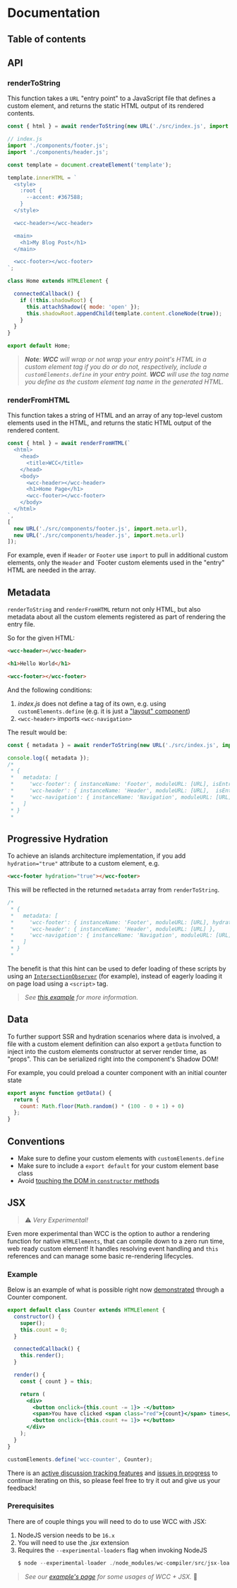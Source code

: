 # Documentation

## Table of contents

## API

### renderToString

This function takes a `URL` "entry point" to a JavaScript file that defines a custom element, and returns the static HTML output of its rendered contents.

```js
const { html } = await renderToString(new URL('./src/index.js', import.meta.url));
```

```js
// index.js
import './components/footer.js';
import './components/header.js';

const template = document.createElement('template');

template.innerHTML = `
  <style>
    :root {
      --accent: #367588;
    }
  </style>

  <wcc-header></wcc-header>

  <main>
    <h1>My Blog Post</h1>
  </main>

  <wcc-footer></wcc-footer>
`;

class Home extends HTMLElement {

  connectedCallback() {
    if (!this.shadowRoot) {
      this.attachShadow({ mode: 'open' });
      this.shadowRoot.appendChild(template.content.cloneNode(true));
    }
  }
}

export default Home;
```

> _**Note**: **WCC** will wrap or not wrap your _entry point's HTML_ in a custom element tag if you do or do not, respectively, include a `customElements.define` in your entry point.  **WCC** will use the tag name you define as the custom element tag name in the generated HTML._

### renderFromHTML

This function takes a string of HTML and an array of any top-level custom elements used in the HTML, and returns the static HTML output of the rendered content.

```js
const { html } = await renderFromHTML(`
  <html>
    <head>
      <title>WCC</title>
    </head>
    <body>
      <wcc-header></wcc-header>
      <h1>Home Page</h1>
      <wcc-footer></wcc-footer>
    </body>
  </html>
`,
[
  new URL('./src/components/footer.js', import.meta.url),
  new URL('./src/components/header.js', import.meta.url)
]);
```

For example, even if `Header` or `Footer` use `import` to pull in additional custom elements, only the `Header` and `Footer custom elements used in the "entry" HTML are needed in the array.

## Metadata

`renderToString` and `renderFromHTML` return not only HTML, but also metadata about all the custom elements registered as part of rendering the entry file.

So for the given HTML:
```html
<wcc-header></wcc-header>

<h1>Hello World</h1>

<wcc-footer></wcc-footer>
```

And the following conditions:
1. _index.js_ does not define a tag of its own, e.g. using `customElements.define` (e.g. it is just a ["layout" component](/examples/#static-sites-ssg))
1. `<wcc-header>` imports `<wcc-navigation>`

The result would be:
```js
const { metadata } = await renderToString(new URL('./src/index.js', import.meta.url));

console.log({ metadata });
/*
 * {
 *   metadata: [
 *     'wcc-footer': { instanceName: 'Footer', moduleURL: [URL], isEntry: true },
 *     'wcc-header': { instanceName: 'Header', moduleURL: [URL],  isEntry: true },
 *     'wcc-navigation': { instanceName: 'Navigation', moduleURL: [URL],  isEntry: false }
 *   ]
 * }
 *
```

## Progressive Hydration

To achieve an islands architecture implementation, if you add `hydration="true"` attribute to a custom element, e.g.
```html
<wcc-footer hydration="true"></wcc-footer>
```

This will be reflected in the returned `metadata` array from `renderToString`.
```js
/*
 * {
 *   metadata: [
 *     'wcc-footer': { instanceName: 'Footer', moduleURL: [URL], hydrate: 'true' },
 *     'wcc-header': { instanceName: 'Header', moduleURL: [URL] },
 *     'wcc-navigation': { instanceName: 'Navigation', moduleURL: [URL] }
 *   ]
 * }
 *
```

The benefit is that this hint can be used to defer loading of these scripts by using an [`IntersectionObserver`](https://developer.mozilla.org/en-US/docs/Web/API/Intersection_Observer_API) (for example), instead of eagerly loading it on page load using a `<script>` tag.

> _See [this example](/examples/#progressive-hydration) for more information._


## Data

To further support SSR and hydration scenarios where data is involved, a file with a custom element definition can also export a `getData` function to inject into the custom elements constructor at server render time, as "props".  This can be serialized right into the component's Shadow DOM!

For example, you could preload a counter component with an initial counter state
```js
export async function getData() {
  return {
    count: Math.floor(Math.random() * (100 - 0 + 1) + 0)
  };
}
```

## Conventions

- Make sure to define your custom elements with `customElements.define`
- Make sure to include a `export default` for your custom element base class
- Avoid [touching the DOM in `constructor` methods](https://twitter.com/techytacos/status/1514029967981494280)


## JSX

> ⚠️ _Very Experimental!_

Even more experimental than WCC is the option to author a rendering function for native `HTMLElements`, that can compile down to a zero run time, web ready custom element!  It handles resolving event handling and `this` references and can manage some basic re-rendering lifecycles.

### Example

Below is an example of what is possible right now [demonstrated](https://github.com/thescientist13/greenwood-counter-jsx) through a Counter component.
```jsx
export default class Counter extends HTMLElement {
  constructor() {
    super();
    this.count = 0;
  }

  connectedCallback() {
    this.render();
  }

  render() {
    const { count } = this;

    return (
      <div>
        <button onclick={this.count -= 1}> -</button>
        <span>You have clicked <span class="red">{count}</span> times</span>
        <button onclick={this.count += 1}> +</button>
      </div>
    );
  }
}

customElements.define('wcc-counter', Counter);
```

There is an [active discussion tracking features](https://github.com/ProjectEvergreen/wcc/discussions/84) and [issues in progress](https://github.com/ProjectEvergreen/wcc/issues?q=is%3Aopen+is%3Aissue+label%3AJSX) to continue iterating on this, so please feel free to try it out and give us your feedback!

### Prerequisites

There are of couple things you will need to do to use WCC with JSX:
1. NodeJS version needs to be `16.x`
1. You will need to use the _.jsx_ extension
1. Requires the `--experimental-loaders` flag when invoking NodeJS
    ```js
    $ node --experimental-loader ./node_modules/wc-compiler/src/jsx-loader.js server.js
    ```

> _See our [example's page](/examples#jsx) for some usages of WCC + JSX._  👀